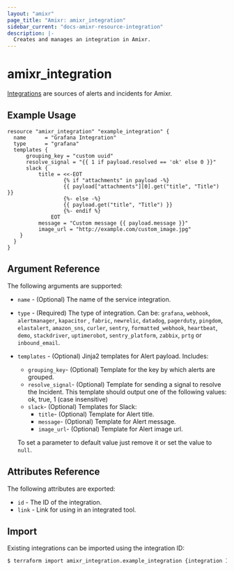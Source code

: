 ```yaml
---
layout: "amixr"
page_title: "Amixr: amixr_integration"
sidebar_current: "docs-amixr-resource-integration"
description: |-
  Creates and manages an integration in Amixr.
---
```


# amixr\_integration

[Integrations](https://api-docs.amixr.io/#integrations) are sources of alerts and incidents for Amixr.

## Example Usage

```hcl
resource "amixr_integration" "example_integration" {
  name      = "Grafana Integration"
  type      = "grafana"
  templates {
      grouping_key = "custom uuid"
      resolve_signal = "{{ 1 if payload.resolved == 'ok' else 0 }}"
      slack {
          title = <<-EOT
                  {% if "attachments" in payload -%}
                  {{ payload["attachments"][0].get("title", "Title") }}
                  {%- else -%}
                  {{ payload.get("title", "Title") }}
                  {%- endif %}
              EOT
          message = "Custom message {{ payload.message }}"
          image_url = "http://example.com/custom_image.jpg"
    }
  }
}
```

## Argument Reference

The following arguments are supported:

  * `name` - (Optional) The name of the service integration.
  * `type` - (Required) The type of integration. Can be:
  `grafana`, `webhook`, `alertmanager`, `kapacitor` , `fabric`,
  `newrelic`, `datadog`, `pagerduty`, `pingdom`,
  `elastalert`, `amazon_sns`, `curler`, `sentry`,
  `formatted_webhook`, `heartbeat`, `demo`, `stackdriver`,
  `uptimerobot`, `sentry_platform`, `zabbix`, `prtg`
   or `inbound_email`.
  * `templates` - (Optional) Jinja2 templates for Alert payload. Includes:
    - `grouping_key`- (Optional) Template for the key by which alerts are grouped.
    - `resolve_signal`- (Optional) Template for sending a signal to resolve the Incident. This template should output one of the following values: ok, true, 1 (case insensitive)
    - `slack`- (Optional) Templates for Slack:
        - `title`- (Optional) Template for Alert title.
        - `message`- (Optional) Template for Alert message.
        - `image_url`- (Optional) Template for Alert image url.

    To set a parameter to default value just remove it or set the value to `null`.

## Attributes Reference

The following attributes are exported:

  * `id` - The ID of the integration.
  * `link` - Link for using in an integrated tool.
  

## Import

Existing integrations can be imported using the integration ID:

```sh
$ terraform import amixr_integration.example_integration {integration ID}
```

